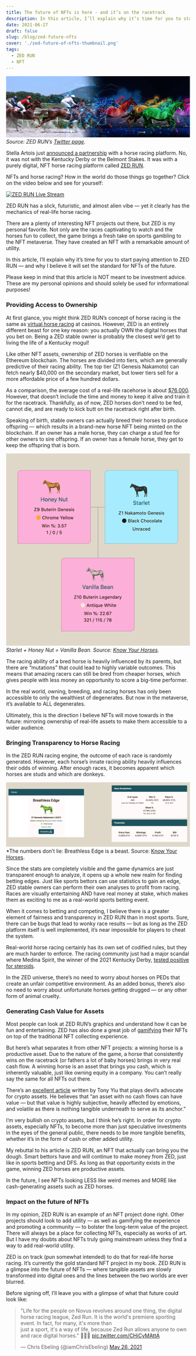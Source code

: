 ```yaml
---
title: The future of NFTs is here - and it’s on the racetrack
description: In this article, I’ll explain why it’s time for you to start paying attention to ZED RUN - and why I believe it will set the standard for NFTs of the future.
date: 2021-06-27
draft: false
slug: /blog/zed-future-nfts
cover: './zed-future-of-nfts-thumbnail.png'
tags:
  - ZED RUN
  - NFT
---
```


![](zed-future-of-nfts.png)
_Source: ZED RUN’s [Twitter page](https://twitter.com/zed_run)._

Stella Artois just [announced a partnership](https://www.forbes.com/sites/cathyhackl/2021/06/18/stella-artois-gallops-into-the-metaverse-with-horse-racing-nfts/amp/) with a horse racing platform. No, it was not with the Kentucky Derby or the Belmont Stakes. It was with a purely digital, NFT horse racing platform called [ZED RUN](http://zed.run).

NFTs and horse racing? How in the world do those things go together? Click on the video below and see for yourself:

[![ZED RUN Live Stream](https://img.youtube.com/vi/1b6BzhnNtWY/0.jpg)](https://youtu.be/1b6BzhnNtWY?t=340 'ZED RUN Live Stream')

ZED RUN has a slick, futuristic, and almost alien vibe — yet it clearly has the mechanics of real-life horse racing.

There are a plenty of interesting NFT projects out there, but ZED is my personal favorite. Not only are the races captivating to watch and the horses fun to collect, the game brings a fresh take on sports gambling to the NFT metaverse. They have created an NFT with a remarkable amount of utility.

In this article, I’ll explain why it’s time for you to start paying attention to ZED RUN — and why I believe it will set the standard for NFTs of the future.

Please keep in mind that this article is NOT meant to be investment advice. These are my personal opinions and should solely be used for informational purposes!

### Providing Access to Ownership

At first glance, you might think ZED RUN’s concept of horse racing is the same as [virtual horse racing](https://www.bettingusa.com/racing/virtual/) at casinos. However, ZED is an entirely different beast for one key reason: you actually OWN the digital horses that you bet on. Being a ZED stable owner is probably the closest we’d get to living the life of a Kentucky mogul!

Like other NFT assets, ownership of ZED horses is verifiable on the Ethereum blockchain. The horses are divided into tiers, which are generally predictive of their racing ability. The top tier (Z1 Genesis Nakamoto) can fetch nearly $40,000 on the secondary market, but lower tiers sell for a more affordable price of a few hundred dollars.

As a comparison, the average cost of a real-life racehorse is about [$76,000](https://horseracingsense.com/how-much-does-a-racehorses-cost/#:~:text=The%20cost%20of%20racehorses%20varies,for%20a%20yearling%20is%20%2484%2C722.). However, that doesn’t include the time and money to keep it alive and train it for the racetrack. Thankfully, as of now, ZED horses don’t need to be fed, cannot die, and are ready to kick butt on the racetrack right after birth.

Speaking of birth, stable owners can actually breed their horses to produce offspring — which results in a brand-new horse NFT being minted on the blockchain. If an owner has a male horse, they can charge a stud fee for other owners to sire offspring. If an owner has a female horse, they get to keep the offspring that is born.

![](./vb-breeding.png)
_Starlet + Honey Nut = Vanilla Bean. Source: [Know Your Horses](https://knowyourhorses.com/horses/18904/ancestry)._

The racing ability of a bred horse is heavily influenced by its parents, but there are “mutations” that could lead to highly variable outcomes. This means that amazing racers can still be bred from cheaper horses, which gives people with less money an opportunity to score a big-time performer.

In the real world, owning, breeding, and racing horses has only been accessible to only the wealthiest of degenerates. But now in the metaverse, it’s available to ALL degenerates.

Ultimately, this is the direction I believe NFTs will move towards in the future: mirroring ownership of real-life assets to make them accessible to a wider audience.

### Bringing Transparency to Horse Racing

In the ZED RUN racing engine, the outcome of each race is randomly generated. However, each horse’s innate racing ability heavily influences their odds of winning. After enough races, it becomes apparent which horses are studs and which are donkeys.

![](./breathless-edge.png)
\*The numbers don’t lie: Breathless Edge is a beast. Source: [Know Your Horses](https://knowyourhorses.com/horses/274).

Since the stats are completely visible and the game dynamics are just transparent enough to analyze, it opens up a whole new realm for finding betting edges. Just like sports bettors can use statistics to gain an edge, ZED stable owners can perform their own analyses to profit from racing. Races are visually entertaining AND have real money at stake, which makes them as exciting to me as a real-world sports betting event.

When it comes to betting and competing, I believe there is a greater element of fairness and transparency in ZED RUN than in most sports. Sure, there can be bugs that lead to wonky race results — but as long as the ZED platform itself is well implemented, it’s near impossible for players to cheat the system.

Real-world horse racing certainly has its own set of codified rules, but they are much harder to enforce. The racing community just had a major scandal where Medina Spirit, the winner of the 2021 Kentucky Derby, [tested positive for steroids](https://www.nytimes.com/2021/06/02/sports/horse-racing/kentucky-derby-medina-spirit-baffert.html).

In the ZED universe, there’s no need to worry about horses on PEDs that create an unfair competitive environment. As an added bonus, there’s also no need to worry about unfortunate horses getting drugged — or any other form of animal cruelty.

### Generating Cash Value for Assets

Most people can look at ZED RUN’s graphics and understand how it can be fun and entertaining. ZED has also done a great job of [gamifying](https://en.wikipedia.org/wiki/Gamification) their NFTs on top of the traditional NFT collecting experience.

But here’s what separates it from other NFT projects: a winning horse is a productive asset. Due to the nature of the game, a horse that consistently wins on the racetrack (or fathers a lot of baby horses) brings in very real cash flow. A winning horse is an asset that brings you cash, which is inherently valuable, just like owning equity in a company. You can’t really say the same for all NFTs out there.

There’s an [excellent article](https://link.medium.com/x4ZnTaSwUgb) written by Tony Yiu that plays devil’s advocate for crypto assets. He believes that “an asset with no cash flows can have value — but that value is highly subjective, heavily affected by emotions, and volatile as there is nothing tangible underneath to serve as its anchor.”

I’m very bullish on crypto assets, but I think he’s right. In order for crypto assets, especially NFTs, to become more than just speculative investments in the eyes of the general public, there needs to be more tangible benefits, whether it’s in the form of cash or other added utility.

My rebuttal to his article is ZED RUN, an NFT that actually can bring you the dough. Smart bettors have and will continue to make money from ZED, just like in sports betting and DFS. As long as that opportunity exists in the game, winning ZED horses are productive assets.

In the future, I see NFTs looking LESS like weird memes and MORE like cash-generating assets such as ZED horses.

### Impact on the future of NFTs

In my opinion, ZED RUN is an example of an NFT project done right. Other projects should look to add utility — as well as gamifying the experience and promoting a community — to bolster the long-term value of the project. There will always be a place for collecting NFTs, especially as works of art. But I have my doubts about NFTs truly going mainstream unless they find a way to add real-world utility.

ZED is on track (pun somewhat intended) to do that for real-life horse racing. It’s currently the gold standard NFT project in my book. ZED RUN is a glimpse into the future of NFTs — where tangible assets are slowly transformed into digital ones and the lines between the two worlds are ever blurred.

Before signing off, I’ll leave you with a glimpse of what that future could look like:

<blockquote class="twitter-tweet"><p lang="en" dir="ltr">&quot;Life for the people on Novus revolves around one thing, the digital horse racing league, Zed Run. It is the world&#39;s premiere sporting event. In fact, for many, it&#39;s more than<br>just a sport, it&#39;s a way of life, because Zed Run allows anyone to own and race digital horses.&quot; 🏇🚀🌔 <a href="https://t.co/CHiCyMAttA">pic.twitter.com/CHiCyMAttA</a></p>&mdash; Chris Ebeling (@iamChrisEbeling) <a href="https://twitter.com/iamChrisEbeling/status/1397390439494283265?ref_src=twsrc%5Etfw">May 26, 2021</a></blockquote> <script async src="https://platform.twitter.com/widgets.js" charset="utf-8"></script>
